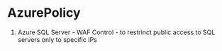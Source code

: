 # AzurePolicy

1. Azure SQL Server - WAF Control - to restrinct public access to SQL servers only to specific IPs
